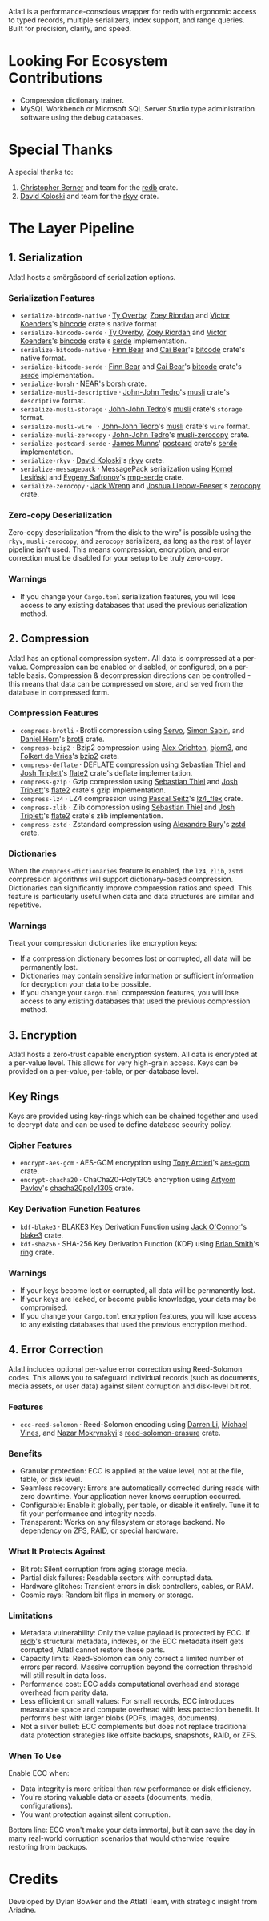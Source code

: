 Atlatl is a performance-conscious wrapper for redb with ergonomic access to typed records, multiple serializers, index support, and range queries. Built for precision, clarity, and speed.

# Looking For Ecosystem Contributions

* Compression dictionary trainer.
* MySQL Workbench or Microsoft SQL Server Studio type administration software using the debug databases.

# Special Thanks

A special thanks to:
1. [Christopher Berner](https://github.com/cberner) and team for the [redb](https://crates.io/crates/redb) crate.
2. [David Koloski](https://github.com/djkoloski) and team for the [rkyv](https://crates.io/crates/rkyv) crate.

# The Layer Pipeline

## 1. Serialization

Atlatl hosts a smörgåsbord of serialization options.

### Serialization Features

* `serialize-bincode-native` · [Ty Overby](https://github.com/TyOverby), [Zoey Riordan](https://github.com/ZoeyR) and [Victor Koenders](https://github.com/VictorKoenders)'s [bincode](https://crates.io/crates/bincode) crate's native format
* `serialize-bincode-serde` · [Ty Overby](https://github.com/TyOverby), [Zoey Riordan](https://github.com/ZoeyR) and [Victor Koenders](https://github.com/VictorKoenders)'s [bincode](https://crates.io/crates/bincode) crate's [serde](https://serde.rs/) implementation.
* `serialize-bitcode-native` · [Finn Bear](https://github.com/finnbear) and [Cai Bear](https://github.com/caibear)'s [bitcode](https://crates.io/crates/bitcode) crate's native format.
* `serialize-bitcode-serde` · [Finn Bear](https://github.com/finnbear) and [Cai Bear](https://github.com/caibear)'s [bitcode](https://crates.io/crates/bitcode) crate's [serde](https://serde.rs/) implementation.
* `serialize-borsh` · [NEAR](https://github.com/near)'s [borsh](https://crates.io/crates/borsh) crate.
* `serialize-musli-descriptive` · [John-John Tedro](https://github.com/udoprog)'s [musli](https://crates.io/crates/musli) crate's `descriptive` format.
* `serialize-musli-storage` · [John-John Tedro](https://github.com/udoprog)'s [musli](https://crates.io/crates/musli) crate's `storage` format.
* `serialize-musli-wire ` · [John-John Tedro](https://github.com/udoprog)'s [musli](https://crates.io/crates/musli) crate's `wire` format.
* `serialize-musli-zerocopy` · [John-John Tedro](https://github.com/udoprog)'s [musli-zerocopy](https://crates.io/crates/musli-zerocopy) crate.
* `serialize-postcard-serde` · [James Munns](https://github.com/jamesmunns)' [postcard](https://crates.io/crates/postcard) crate's [serde](https://serde.rs/) implementation.
* `serialize-rkyv` · [David Koloski](https://github.com/djkoloski)'s [rkyv](https://crates.io/crates/rkyv) crate.
* `serialize-messagepack` · MessagePack serialization using [Kornel Lesiński](https://github.com/kornelski) and [Evgeny Safronov](https://github.com/3Hren)'s [rmp-serde](https://crates.io/crates/rmp-serde) crate.
* `serialize-zerocopy` · [Jack Wrenn](https://github.com/jswrenn) and [Joshua Liebow-Feeser](https://github.com/joshlf)'s [zerocopy](https://crates.io/crates/zerocopy) crate.

### Zero-copy Deserialization

Zero-copy deserialization “from the disk to the wire” is possible using the `rkyv`, `musli-zerocopy`, and `zerocopy` serializers, as long as the rest of layer pipeline isn't used. This means compression, encryption, and error correction must be disabled for your setup to be truly zero-copy.

### Warnings

* If you change your `Cargo.toml` serialization features, you will lose access to any existing databases that used the previous serialization method.

## 2. Compression

Atlatl has an optional compression system. All data is compressed at a per-value. Compression can be enabled or disabled, or configured, on a per-table basis. Compression & decompression directions can be controlled - this means that data can be compressed on store, and served from the database in compressed form.

### Compression Features

* `compress-brotli` · Brotli compression using [Servo](https://github.com/servo), [Simon Sapin](https://github.com/SimonSapin), and [Daniel Horn](https://github.com/danielrh)'s [brotli](https://crates.io/crates/brotli) crate.
* `compress-bzip2` · Bzip2 compression using [Alex Crichton](https://github.com/alexcrichton), [bjorn3](https://github.com/bjorn3), and [Folkert de Vries](https://github.com/folkertdev)'s [bzip2](https://crates.io/crates/bzip2) crate.
* `compress-deflate` · DEFLATE compression using [Sebastian Thiel](https://github.com/Byron) and [Josh Triplett](https://github.com/joshtriplett)'s [flate2](https://crates.io/crates/flate2) crate's deflate implementation.
* `compress-gzip` · Gzip compression using [Sebastian Thiel](https://github.com/Byron) and [Josh Triplett](https://github.com/joshtriplett)'s [flate2](https://crates.io/crates/flate2) crate's gzip implementation.
* `compress-lz4` · LZ4 compression using [Pascal Seitz](https://github.com/PSeitz)'s [lz4_flex](https://crates.io/crates/lz4_flex) crate.
* `compress-zlib` · Zlib compression using [Sebastian Thiel](https://github.com/Byron) and [Josh Triplett](https://github.com/joshtriplett)'s [flate2](https://crates.io/crates/flate2) crate's zlib implementation.
* `compress-zstd` · Zstandard compression using [Alexandre Bury](https://github.com/gyscos)'s [zstd](https://crates.io/crates/zstd) crate.

### Dictionaries

When the `compress-dictionaries` feature is enabled, the `lz4`, `zlib`, `zstd` compression algorithms will support dictionary-based compression. Dictionaries can significantly improve compression ratios and speed. This feature is particularly useful when data and data structures are similar and repetitive.

### Warnings

Treat your compression dictionaries like encryption keys:

* If a compression dictionary becomes lost or corrupted, all data will be permanently lost.
* Dictionaries may contain sensitive information or sufficient information for decryption your data to be possible.
* If you change your `Cargo.toml` compression features, you will lose access to any existing databases that used the previous compression method.

## 3. Encryption

Atlatl hosts a zero-trust capable encryption system. All data is encrypted at a per-value level. This allows for very high-grain access. Keys can be provided on a per-value, per-table, or per-database level.

## Key Rings

Keys are provided using key-rings which can be chained together and used to decrypt data and can be used to define database security policy.

### Cipher Features

* `encrypt-aes-gcm` · AES-GCM encryption using [Tony Arcieri](https://github.com/tarcieri)'s [aes-gcm](https://crates.io/crates/aes-gcm) crate.
* `encrypt-chacha20` · ChaCha20-Poly1305 encryption using [Artyom Pavlov](https://github.com/newpavlov)'s [chacha20poly1305](https://crates.io/crates/chacha20poly1305) crate.

### Key Derivation Function Features

* `kdf-blake3` · BLAKE3 Key Derivation Function using [Jack O'Connor](https://github.com/oconnor663)'s [blake3](https://crates.io/crates/blake3) crate.
* `kdf-sha256` · SHA-256 Key Derivation Function (KDF) using [Brian Smith](https://github.com/briansmith)'s [ring](https://crates.io/crates/ring) crate.

### Warnings

* If your keys become lost or corrupted, all data will be permanently lost.
* If your keys are leaked, or become public knowledge, your data may be compromised.
* If you change your `Cargo.toml` encryption features, you will lose access to any existing databases that used the previous encryption method.

## 4. Error Correction

Atlatl includes optional per-value error correction using Reed-Solomon codes. This allows you to safeguard individual records (such as documents, media assets, or user data) against silent corruption and disk-level bit rot.

### Features

* `ecc-reed-solomon` · Reed-Solomon encoding using [Darren Li](https://github.com/darrenldl), [Michael Vines](https://github.com/mvines), and [Nazar Mokrynskyi](https://github.com/nazar-pc)'s [reed-solomon-erasure](https://crates.io/crates/reed-solomon-erasure) crate.

### Benefits

* Granular protection: ECC is applied at the value level, not at the file, table, or disk level.
* Seamless recovery: Errors are automatically corrected during reads with zero downtime. Your application never knows corruption occurred.
* Configurable: Enable it globally, per table, or disable it entirely. Tune it to fit your performance and integrity needs.
* Transparent: Works on any filesystem or storage backend. No dependency on ZFS, RAID, or special hardware.

### What It Protects Against

* Bit rot: Silent corruption from aging storage media.
* Partial disk failures: Readable sectors with corrupted data.
* Hardware glitches: Transient errors in disk controllers, cables, or RAM.
* Cosmic rays: Random bit flips in memory or storage.

### Limitations

* Metadata vulnerability: Only the value payload is protected by ECC. If [redb](https://www.redb.org/)'s structural metadata, indexes, or the ECC metadata itself gets corrupted, Atlatl cannot restore those parts.
* Capacity limits: Reed-Solomon can only correct a limited number of errors per record. Massive corruption beyond the correction threshold will still result in data loss.
* Performance cost: ECC adds computational overhead and storage overhead from parity data.
* Less efficient on small values: For small records, ECC introduces measurable space and compute overhead with less protection benefit. It performs best with larger blobs (PDFs, images, documents).
* Not a silver bullet: ECC complements but does not replace traditional data protection strategies like offsite backups, snapshots, RAID, or ZFS.

### When To Use

Enable ECC when:
* Data integrity is more critical than raw performance or disk efficiency.
* You're storing valuable data or assets (documents, media, configurations).
* You want protection against silent corruption.

Bottom line: ECC won't make your data immortal, but it can save the day in many real-world corruption scenarios that would otherwise require restoring from backups.

# Credits

Developed by Dylan Bowker and the Atlatl Team, with strategic insight from Ariadne.